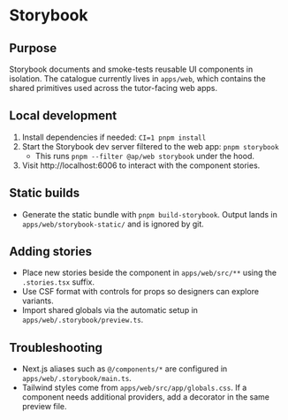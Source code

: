 # Storybook

## Purpose

Storybook documents and smoke-tests reusable UI components in isolation. The catalogue currently lives in `apps/web`, which contains the shared primitives used across the tutor-facing web apps.

## Local development

1. Install dependencies if needed: `CI=1 pnpm install`
2. Start the Storybook dev server filtered to the web app: `pnpm storybook`
   - This runs `pnpm --filter @ap/web storybook` under the hood.
3. Visit http://localhost:6006 to interact with the component stories.

## Static builds

- Generate the static bundle with `pnpm build-storybook`. Output lands in `apps/web/storybook-static/` and is ignored by git.

## Adding stories

- Place new stories beside the component in `apps/web/src/**` using the `.stories.tsx` suffix.
- Use CSF format with controls for props so designers can explore variants.
- Import shared globals via the automatic setup in `apps/web/.storybook/preview.ts`.

## Troubleshooting

- Next.js aliases such as `@/components/*` are configured in `apps/web/.storybook/main.ts`.
- Tailwind styles come from `apps/web/src/app/globals.css`. If a component needs additional providers, add a decorator in the same preview file.
